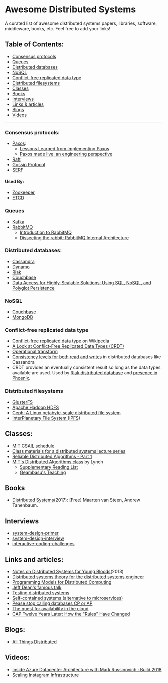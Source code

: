 # Awesome Distributed Systems
A curated list of awesome distributed systems papers, libraries, software, middleware, books, etc.
Feel free to add your links!

## Table of Contents:  
 * [Consensus protocols](#consensus-protocols)  
 * [Queues](#queues)  
 * [Distributed databases](#distributed-databases)  
 * [NoSQL](#nosql)  
 * [Conflict-free replicated data type](#conflict-free-replicated-data-type)  
 * [Distributed filesystems](#distributed-filesystems)  
 * [Classes](#classes)  
 * [Books](#books)  
 * [Interviews](#interviews)  
 * [Links & articles](#links-and-articles)  
 * [Blogs](#blogs)  
 * [Videos](#videos)  
----

### Consensus protocols:
- [Paxos](https://en.wikipedia.org/wiki/Paxos_%28computer_science%29):
  - [Lessons Learned from Implementing Paxos](http://blog.willportnoy.com/2012/06/lessons-learned-from-paxos.html)
  - [Paxos made live: an engineering perspective](https://dl.acm.org/citation.cfm?id=1281103)
- [Raft](https://raft.github.io/)
- [Gossip Protocol](https://en.wikipedia.org/wiki/Gossip_protocol)
- [SERF](https://www.serf.io/)

#### Used By:
- [Zookeeper](https://zookeeper.apache.org) 
- [ETCD](https://github.com/coreos/etcd)

### Queues
- [Kafka](https://kafka.apache.org/)
- [RabbitMQ](https://www.rabbitmq.com)
  - [Introduction to RabbitMQ](https://www.slideshare.net/old_sound/pivotal-labs)
  - [Dissecting the rabbit: RabbitMQ Internal Architecture](https://www.slideshare.net/old_sound/dissecting-the-rabbit)


### Distributed databases:
- [Cassandra](https://en.wikipedia.org/wiki/Apache_Cassandra)
- [Dynamo](https://en.wikipedia.org/wiki/Dynamo_%28storage_system%29)
- [Riak](https://en.wikipedia.org/wiki/Riak)
- [Couchbase](https://en.wikipedia.org/wiki/Couchbase)
- [Data Access for Highly-Scalable Solutions: Using SQL, NoSQL, and Polyglot Persistence](https://docs.microsoft.com/en-us/previous-versions/msp-n-p/dn271399(v%3dpandp.10))

### NoSQL
- [Couchbase](https://www.couchbase.com)
- [MongoDB](https://www.mongodb.com)

### Conflict-free replicated data type
- [Conflict-free replicated data type](https://en.wikipedia.org/wiki/Conflict-free_replicated_data_type) on Wikipedia
- [A Look at Conflict-Free Replicated Data Types (CRDT)](https://medium.com/@istanbul_techie/a-look-at-conflict-free-replicated-data-types-crdt-221a5f629e7e)
- [Operational transform](https://en.wikipedia.org/wiki/Operational_transformation)
- [Consistency levels for both read and writes](http://docs.datastax.com/en/cassandra/2.1/cassandra/dml/dml_config_consistency_c.html) in distributed databases like Cassandra
- CRDT provides an eventually consistent result so long as the data types available are used. Used by [Riak distributed database](http://basho.com/products/) and [presence in Phoenix](https://dockyard.com/blog/2016/03/25/what-makes-phoenix-presence-special-sneak-peek).

### Distributed filesystems
- [GlusterFS](http://www.gluster.org/)
- [Apache Hadoop HDFS](https://hortonworks.com/apache/hdfs/)
- [Ceph: A Linux petabyte-scale distributed file system](https://www.ibm.com/developerworks/library/l-ceph/index.html)
- [InterPlanetary File System (IPFS)](https://ipfs.io/)


## Classes: 
- [MIT CSAIL schedule](http://css.csail.mit.edu/6.824/2014/schedule.html)
- [Class materials for a distributed systems lecture series](https://github.com/aphyr/distsys-class)
- [Reliable Distributed Algorithms - Part 1](https://courses.edx.org/courses/course-v1:KTHx+ID2203.1x+3T_2017/course/)
- [MIT's Distributed Algorithms class](https://learning-modules.mit.edu/class/index.html?uuid=/course/6/fa15/6.852#info) by Lynch
  - [Supplementary Reading List](http://courses.csail.mit.edu/6.852/15/reading.html)
  - [Geambasu's Teaching](https://roxanageambasu.github.io/04-teaching/)

## Books
 - [Distributed Systems](https://books.distributed-systems.net/)(2017): [Free]  Maarten van Steen, Andrew Tanenbaum. 
 
## Interviews
- [system-design-primer](https://github.com/donnemartin/system-design-primer)
- [system-design-interview](https://github.com/checkcheckzz/system-design-interview)
- [interactive-coding-challenges](https://github.com/donnemartin/interactive-coding-challenges)

## Links and articles:
- [Notes on Distributed Systems for Young Bloods](https://www.somethingsimilar.com/2013/01/14/notes-on-distributed-systems-for-young-bloods/)(2013)
- [Distributed systems theory for the distributed systems engineer](http://the-paper-trail.org/blog/distributed-systems-theory-for-the-distributed-systems-engineer/)
- [Programming Models for Distributed Computing](http://dist-prog-book.com/chapter/)
- [Jeff Dean's famous talk](https://static.googleusercontent.com/media/research.google.com/it//people/jeff/WSDM09-keynote.pdf)
- [Testing distributed systems](https://asatarin.github.io/testing-distributed-systems/)
- [Self-contained systems (alternative to microservices)](http://scs-architecture.org/)
- [Pease stop calling databases CP or AP](https://martin.kleppmann.com/2015/05/11/please-stop-calling-databases-cp-or-ap.html)
- [The quest for availability in the cloud](https://read.acloud.guru/the-quest-for-availability-771fa8a94a7c)
- [CAP Twelve Years Later: How the "Rules" Have Changed](https://www.infoq.com/articles/cap-twelve-years-later-how-the-rules-have-changed)

## Blogs:
- [All Things Distributed](https://www.allthingsdistributed.com/)

## Videos:
- [Inside Azure Datacenter Architecture with Mark Russinovich : Build 2018](https://www.youtube.com/watch?v=t3Vo37V9oU8)
- [Scaling Instagram Infrastructure](https://www.youtube.com/watch?v=hnpzNAPiC0E)
